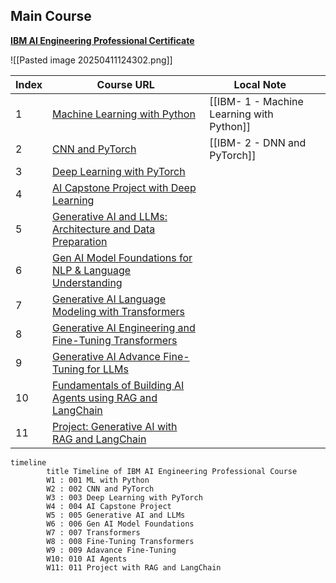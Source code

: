 
## Main Course 

**[IBM AI Engineering Professional Certificate](https://www.coursera.org/professional-certificates/ai-engineer#courses)**

![[Pasted image 20250411124302.png]]

| Index | Course URL                                                                                                                                                             | Local Note                                |     |
| ----- | ---------------------------------------------------------------------------------------------------------------------------------------------------------------------- | ----------------------------------------- | --- |
| 1     | [Machine Learning with Python](https://www.coursera.org/learn/machine-learning-with-python?specialization=ai-engineer)                                                 | [[IBM- 1 - Machine Learning with Python]] |     |
| 2     | [CNN and PyTorch](https://www.coursera.org/learn/deep-neural-networks-with-pytorch/home/week/1)                                                                        | [[IBM- 2 - DNN and PyTorch]]              |     |
| 3     | [Deep Learning with PyTorch](https://www.coursera.org/learn/deep-learning-with-pytorch)                                                                                |                                           |     |
| 4     | [AI Capstone Project with Deep Learning](https://www.coursera.org/learn/ai-capstone-project-with-deep-learning)                                                        |                                           |     |
| 5     | [Generative AI and LLMs: Architecture and Data Preparation](https://www.coursera.org/learn/generative-ai-llm-architecture-data-preparation?specialization=ai-engineer) |                                           |     |
| 6     | [Gen AI Model Foundations for NLP & Language Understanding](https://www.coursera.org/learn/gen-ai-foundational-models-for-nlp-and-language-understanding)              |                                           |     |
| 7     | [Generative AI Language Modeling with Transformers](https://www.coursera.org/learn/generative-ai-language-modeling-with-transformers)                                  |                                           |     |
| 8     | [Generative AI Engineering and Fine-Tuning Transformers](https://www.coursera.org/learn/generative-ai-engineering-and-fine-tuning-transformers)                        |                                           |     |
| 9     | [Generative AI Advance Fine-Tuning for LLMs](https://www.coursera.org/learn/generative-ai-advance-fine-tuning-for-llms)                                                |                                           |     |
| 10    | [Fundamentals of Building AI Agents using RAG and LangChain](https://www.coursera.org/teach/course-6-gen-ai-tbd/course/overview)                                       |                                           |     |
| 11    | [Project: Generative AI with RAG and LangChain](https://www.coursera.org/learn/project-generative-ai-with-rag-and-langchain)                                           |                                           |     |


```mermaid
timeline
		title Timeline of IBM AI Engineering Professional Course
		W1 : 001 ML with Python
		W2 : 002 CNN and PyTorch
		W3 : 003 Deep Learning with PyTorch
		W4 : 004 AI Capstone Project
		W5 : 005 Generative AI and LLMs
		W6 : 006 Gen AI Model Foundations
		W7 : 007 Transformers
		W8 : 008 Fine-Tuning Transformers
		W9 : 009 Adavance Fine-Tuning
		W10: 010 AI Agents
		W11: 011 Project with RAG and LangChain

```
